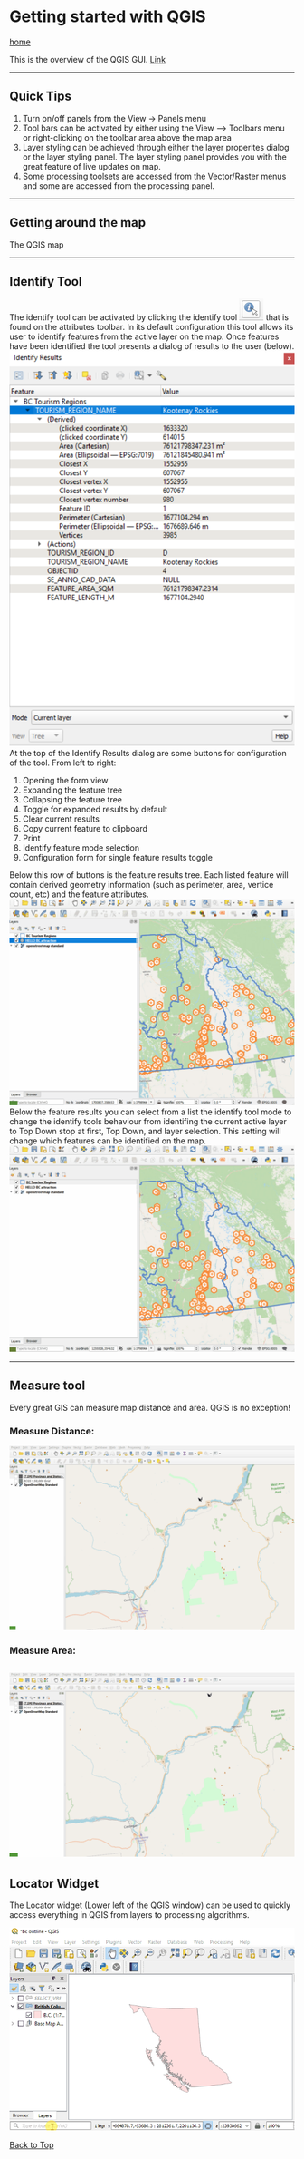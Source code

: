# Getting started with QGIS

[home](../README.md)

This is the overview of the QGIS GUI.  [Link](https://docs.qgis.org/testing/en/docs/user_manual/introduction/qgis_gui.html)

---
## Quick Tips
1. Turn on/off panels from the View -> Panels menu
2. Tool bars can be activated by either using the View --> Toolbars menu or right-clicking on the toolbar area above the map area
3. Layer styling can be achieved through either the layer properites dialog or the layer styling panel.  The layer styling panel provides you with the great feature of live updates on map.
4. Some processing toolsets are accessed from the Vector/Raster menus and some are accessed from the processing panel.
---
## Getting around the map
The QGIS map 

---
## Identify Tool
The identify tool can be activated by clicking the identify tool ![identify-icon](../images/identify-icon.png) that is found on the attributes toolbar. In its default configuration this tool allows its user to identify features from the active layer on the map. Once features have been identified the tool presents a dialog of results to the user (below).<br>
![identify tool dialog](../images/identify-dialog.png)<br>
At the top of the Identify Results dialog are some buttons for configuration of the tool. From left to right:
1. Opening the form view
2. Expanding the feature tree
3. Collapsing the feature tree
4. Toggle for expanded results by default
5. Clear current results
6. Copy current feature to clipboard
7. Print
8. Identify feature mode selection
9. Configuration form for single feature results toggle

Below this row of buttons is the feature results tree. Each listed feature will contain derived geometry information (such as perimeter, area, vertice count, etc) and the feature attributes. <br>
![drill down](../images/identify-active-layer.gif)
Below the feature results you can select from a list the identify tool mode to change the identify tools behaviour from identifing the current active layer to Top Down stop at first, Top Down, and layer selection. This setting will change which features can be identified on the map.<br>
![drill down](../images/identify-drill-down.gif)

---
## Measure tool
Every great GIS can measure map distance and area. QGIS is no exception!

### Measure Distance:
![measure distance](../images/measure-distance.gif)

### Measure Area:
![measure area](../images/measure-area.gif)
---
## Locator Widget
The Locator widget (Lower left of the QGIS window) can be used to quickly access everything in QGIS from layers to processing algorithms.

![Locator Widget](../images/locator.gif)

[Back to Top](#Getting-started-with-QGIS)
